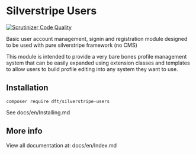 # Silverstripe Users

[![Scrutinizer Code Quality](https://scrutinizer-ci.com/g/Dean-Forest-Tech/silverstripe-users/badges/quality-score.png?b=1)](https://scrutinizer-ci.com/g/Dean-Forest-Tech/silverstripe-users/?branch=1)

Basic user account management, signin and registration module designed
to be used with pure silverstripe framework (no CMS)

This module is intended to provide a very bare bones profile management
system that can be easily expanded using extension classes and templates
to allow users to build profile editing into any system they want to
use.

## Installation

```
composer require dft/silverstripe-users
```

See docs/en/Installing.md

## More info

View all documentation at: docs/en/Index.md